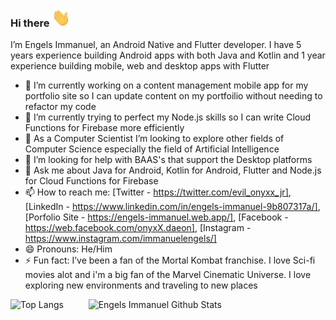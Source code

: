 ### Hi there <img src="https://raw.githubusercontent.com/ABSphreak/ABSphreak/master/gifs/Hi.gif" width="30px">
I’m Engels Immanuel, an Android Native and Flutter developer. I have 5 years experience building Android apps with both Java and Kotlin and 1 year experience building mobile, web and desktop apps with Flutter

- 🔭 I’m currently working on a content management mobile app for my portfolio site so I can update content on my portfoilio without needing to refactor my code
- 🌱 I’m currently trying to perfect my Node.js skills so I can write Cloud Functions for Firebase more efficiently
- 👯 As a Computer Scientist I’m looking to explore other fields of Computer Science especially the field of Artificial Intelligence
- 🤔 I’m looking for help with BAAS's that support the Desktop platforms
- 💬 Ask me about Java for Android, Kotlin for Android, Flutter and Node.js for Cloud Functions for Firebase
- 📫 How to reach me: [Twitter - https://twitter.com/evil_onyxx_jr], [LinkedIn - https://www.linkedin.com/in/engels-immanuel-9b807317a/], [Porfolio Site - https://engels-immanuel.web.app/], [Facebook - https://web.facebook.com/onyxX.daeon], [Instagram - https://www.instagram.com/immanuelengels/]
- 😄 Pronouns: He/Him
- ⚡ Fun fact: I’ve been a fan of the Mortal Kombat franchise. I love Sci-fi movies alot and i'm a big fan of the Marvel Cinematic Universe. I love exploring new environments and traveling to new places

![Top Langs](https://github-readme-stats.vercel.app/api/top-langs/?username=Daeon97&theme=tokyonight) &emsp; &emsp; ![Engels Immanuel Github Stats](https://github-readme-stats.vercel.app/api?username=Daeon97&&show_icons=true&tile_color=ffffff&com_color=bb2acf&&text_color=daf7dc&bg_color=191919)
